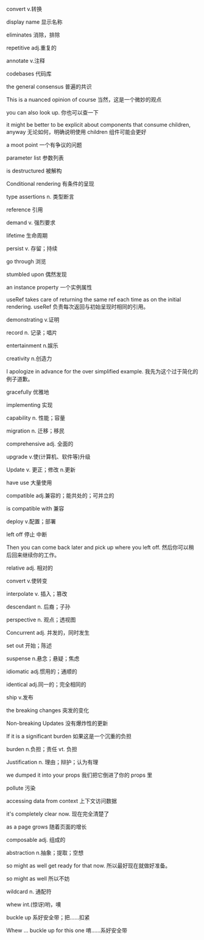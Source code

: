 convert v.转换

display name 显示名称

eliminates 消除，排除

repetitive adj.重复的

annotate v.注释

codebases 代码库

the general consensus 普遍的共识

This is a nuanced opinion of course 当然，这是一个微妙的观点

you can also look up. 你也可以查一下

it might be better to be explicit about components that consume children, anyway 无论如何，明确说明使用 children 组件可能会更好

a moot point 一个有争议的问题

parameter list 参数列表

is destructured 被解构

Conditional rendering 有条件的呈现

type assertions n. 类型断言

reference 引用

demand v. 强烈要求

lifetime 生命周期

persist v. 存留；持续

go through 浏览

stumbled upon 偶然发现

an instance property 一个实例属性

useRef takes care of returning the same ref each time as on the initial rendering. useRef 负责每次返回与初始呈现时相同的引用。

demonstrating v.证明

record n. 记录；唱片

entertainment n.娱乐

creativity n.创造力

I apologize in advance for the over simplified example. 我先为这个过于简化的例子道歉。

gracefully 优雅地

implementing 实现

capability n. 性能；容量

migration n. 迁移；移民

comprehensive adj. 全面的

upgrade v.使(计算机、软件等)升级

Update v. 更正；修改 n.更新

have use 大量使用

compatible adj.兼容的；能共处的；可并立的

is compatible with 兼容

deploy v.配置；部署

left off 停止 中断

Then you can come back later and pick up where you left off. 然后你可以稍后回来继续你的工作。

relative adj. 相对的

convert v.使转变

interpolate v. 插入；篡改

descendant n. 后裔；子孙

perspective n. 观点；透视图

Concurrent adj. 并发的，同时发生

set out 开始；陈述

suspense n.悬念；悬疑；焦虑

idiomatic adj.惯用的；通顺的

identical adj.同一的；完全相同的

ship v.发布

the breaking changes 突发的变化

Non-breaking Updates 没有爆炸性的更新

If it is a significant burden 如果这是一个沉重的负担

burden n.负担；责任 vt. 负担

Justification n. 理由；辩护；认为有理

we dumped it into your props 我们把它倒进了你的 props 里

pollute 污染

accessing data from context 上下文访问数据

it's completely clear now. 现在完全清楚了

as a page grows 随着页面的增长

composable adj. 组成的

abstraction n.抽象；提取；空想

so might as well get ready for that now. 所以最好现在就做好准备。

so might as well 所以不妨

wildcard n. 通配符

whew int.(惊讶)哟，噢

buckle up 系好安全带；把……扣紧

Whew ... buckle up for this one 唷……系好安全带
